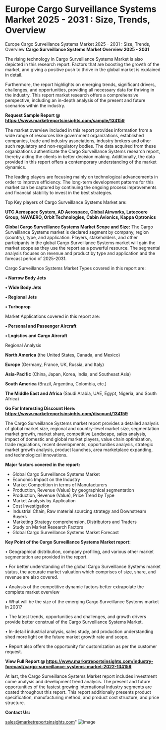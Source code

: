# Europe Cargo Surveillance Systems Market 2025 - 2031 : Size, Trends, Overview
Europe Cargo Surveillance Systems Market 2025 - 2031 : Size, Trends, Overview
<Strong> Cargo Surveillance Systems Market Overview 2025 - 2031</strong>

The rising technology in Cargo Surveillance Systems Market is also depicted in this research report. Factors that are boosting the growth of the market, and giving a positive push to thrive in the global market is explained in detail.

Furthermore, the report highlights on emerging trends, significant drivers, challenges, and opportunities, providing all necessary data for thriving in the industry. This report market research offers a comprehensive perspective, including an in-depth analysis of the present and future scenarios within the industry.

<strong>Request Sample Report @ <a href=https://www.marketreportsinsights.com/sample/134159>https://www.marketreportsinsights.com/sample/134159</a></strong>

The market overview included in this report provides information from a wide range of resources like government organizations, established companies, trade and industry associations, industry brokers and other such regulatory and non-regulatory bodies. The data acquired from these organizations authenticate the Cargo Surveillance Systems research report, thereby aiding the clients in better decision making. Additionally, the data provided in this report offers a contemporary understanding of the market dynamics.

The leading players are focusing mainly on technological advancements in order to improve efficiency. The long-term development patterns for this market can be captured by continuing the ongoing process improvements and financial stability to invest in the best strategies.

Top Key players of Cargo Surveillance Systems Market are:

<strong>UTC Aerospace System, AD Aerospace, Global Airworks, Latecoere Group, NAVAERO, Orbit Technologies, Cabin Avionics, Kappa Optronics</strong>

<strong><b>Global Cargo Surveillance Systems Market Scope and Size:</b></strong>
The Cargo Surveillance Systems market is declared segment by company, region (country), type, and application. Players, stakeholders, and other participants in the global Cargo Surveillance Systems market will gain the market scope as they use the report as a powerful resource. The segmental analysis focuses on revenue and product by type and application and the forecast period of 2025-2031.

Cargo Surveillance Systems Market Types covered in this report are:

<strong>• Narrow Body Jets

• Wide Body Jets

• Regional Jets

• Turboprop</strong>

Market Applications covered in this report are:

<strong>• Personal and Passenger Aircraft

• Logistics and Cargo Aircraft</strong> 

Regional Analysis

<strong>North America</strong> (the United States, Canada, and Mexico)

<strong>Europe</strong> (Germany, France, UK, Russia, and Italy)

<strong>Asia-Pacific</strong> (China, Japan, Korea, India, and Southeast Asia)

<strong>South America</strong> (Brazil, Argentina, Colombia, etc.)

<strong>The Middle East and Africa</strong> (Saudi Arabia, UAE, Egypt, Nigeria, and South Africa)

<strong>Go For Interesting Discount Here: <a href=https://www.marketreportsinsights.com/discount/134159>https://www.marketreportsinsights.com/discount/134159</a></strong>

The Cargo Surveillance Systems market report provides a detailed analysis of global market size, regional and country-level market size, segmentation market growth, market share, competitive Landscape, sales analysis, impact of domestic and global market players, value chain optimization, trade regulations, recent developments, opportunities analysis, strategic market growth analysis, product launches, area marketplace expanding, and technological innovations.

<strong><b>Major factors covered in the report:</b></strong>
<ul>
  <li>Global Cargo Surveillance Systems Market </li>
  <li>Economic Impact on the Industry</li>
  <li>Market Competition in terms of Manufacturers</li>
  <li>Production, Revenue (Value) by geographical segmentation</li>
  <li>Production, Revenue (Value), Price Trend by Type</li>
  <li>Market Analysis by Application</li>
  <li>Cost Investigation</li>
  <li>Industrial Chain, Raw material sourcing strategy and Downstream Buyers</li>
  <li>Marketing Strategy comprehension, Distributors and Traders</li>
  <li>Study on Market Research Factors</li>
  <li>Global Cargo Surveillance Systems Market Forecast</li>
</ul>

<strong><b>Key Point of the Cargo Surveillance Systems Market report:</b></strong>

• Geographical distribution, company profiling, and various other market segmentation are provided in the report.

• For better understanding of the global Cargo Surveillance Systems market status, the accurate market valuation which comprises of size, share, and revenue are also covered.

• Analysis of the competitive dynamic factors better extrapolate the complete market overview

• What will be the size of the emerging Cargo Surveillance Systems market in 2031?

• The latest trends, opportunities and challenges, and growth drivers provide better construal of the Cargo Surveillance Systems Market.

• In-detail industrial analysis, sales study, and production understanding shed more light on the future market growth rate and scope.

• Report also offers the opportunity for customization as per the customer request.

<strong><b>View Full Report @ <a href=https://www.marketreportsinsights.com/industry-forecast/cargo-surveillance-systems-market-2022-134159>https://www.marketreportsinsights.com/industry-forecast/cargo-surveillance-systems-market-2022-134159</a></b></strong>


At last, the Cargo Surveillance Systems Market report includes investment come analysis and development trend analysis. The present and future opportunities of the fastest growing international industry segments are coated throughout this report. This report additionally presents product specification, manufacturing method, and product cost structure, and price structure.

<strong>Contact Us:</strong>

sales@marketreportsinsights.com"
![image](https://github.com/user-attachments/assets/b2311379-e456-4a79-a342-e9ebe7163fe7)
